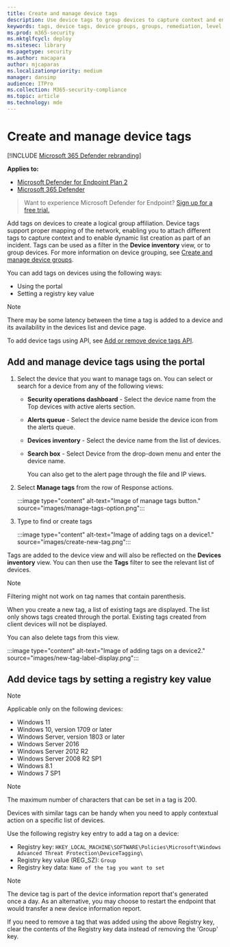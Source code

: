 ```yaml
---
title: Create and manage device tags
description: Use device tags to group devices to capture context and enable dynamic list creation as part of an incident
keywords: tags, device tags, device groups, groups, remediation, level, rules, aad group, role, assign, rank
ms.prod: m365-security
ms.mktglfcycl: deploy
ms.sitesec: library
ms.pagetype: security
ms.author: macapara
author: mjcaparas
ms.localizationpriority: medium
manager: dansimp
audience: ITPro
ms.collection: M365-security-compliance
ms.topic: article
ms.technology: mde
---
```


# Create and manage device tags

[!INCLUDE [Microsoft 365 Defender rebranding](../../includes/microsoft-defender.md)]

**Applies to:**
- [Microsoft Defender for Endpoint Plan 2](https://go.microsoft.com/fwlink/p/?linkid=2154037)
- [Microsoft 365 Defender](https://go.microsoft.com/fwlink/?linkid=2118804)

> Want to experience Microsoft Defender for Endpoint? [Sign up for a free trial.](https://signup.microsoft.com/create-account/signup?products=7f379fee-c4f9-4278-b0a1-e4c8c2fcdf7e&ru=https://aka.ms/MDEp2OpenTrial?ocid=docs-wdatp-exposedapis-abovefoldlink)

Add tags on devices to create a logical group affiliation. Device tags support proper mapping of the network, enabling you to attach different tags to capture context and to enable dynamic list creation as part of an incident. Tags can be used as a filter in the **Device inventory** view, or to group devices. For more information on device grouping, see [Create and manage device groups](machine-groups.md).

You can add tags on devices using the following ways:

- Using the portal
- Setting a registry key value

> [!NOTE]
> There may be some latency between the time a tag is added to a device and its availability in the devices list and device page.

To add device tags using API, see [Add or remove device tags API](add-or-remove-machine-tags.md).

## Add and manage device tags using the portal

1. Select the device that you want to manage tags on. You can select or search for a device from any of the following views:

   - **Security operations dashboard** - Select the device name from the Top devices with active alerts section.
   - **Alerts queue** - Select the device name beside the device icon from the alerts queue.
   - **Devices inventory** - Select the device name from the list of devices.
   - **Search box** - Select Device from the drop-down menu and enter the device name.

     You can also get to the alert page through the file and IP views.

2. Select **Manage tags** from the row of Response actions.

    :::image type="content" alt-text="Image of manage tags button." source="images/manage-tags-option.png":::

3. Type to find or create tags

    :::image type="content" alt-text="Image of adding tags on a device1." source="images/create-new-tag.png":::

Tags are added to the device view and will also be reflected on the **Devices inventory** view. You can then use the **Tags** filter to see the relevant list of devices.

> [!NOTE]
> Filtering might not work on tag names that contain parenthesis.
>
> When you create a new tag, a list of existing tags are displayed. The list only shows tags created through the portal. Existing tags created from client devices will not be displayed.

You can also delete tags from this view.

:::image type="content" alt-text="Image of adding tags on a device2." source="images/new-tag-label-display.png":::

## Add device tags by setting a registry key value

> [!NOTE]
> Applicable only on the following devices:
>
> - Windows 11
> - Windows 10, version 1709 or later
> - Windows Server, version 1803 or later
> - Windows Server 2016
> - Windows Server 2012 R2
> - Windows Server 2008 R2 SP1
> - Windows 8.1
> - Windows 7 SP1

> [!NOTE]
> The maximum number of characters that can be set in a tag is 200.

Devices with similar tags can be handy when you need to apply contextual action on a specific list of devices.

Use the following registry key entry to add a tag on a device:

- Registry key: `HKEY_LOCAL_MACHINE\SOFTWARE\Policies\Microsoft\Windows Advanced Threat Protection\DeviceTagging\`
- Registry key value (REG_SZ): `Group`
- Registry key data: `Name of the tag you want to set`

> [!NOTE]
> The device tag is part of the device information report that's generated once a day. As an alternative, you may choose to restart the endpoint that would transfer a new device information report.
>
> If you need to remove a tag that was added using the above Registry key, clear the contents of the Registry key data instead of removing the 'Group' key.
